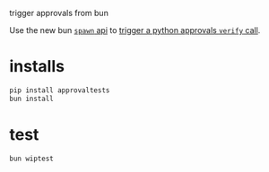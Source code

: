 trigger approvals from bun

Use the new bun [`spawn` api](https://github.com/oven-sh/bun#bunspawn--spawn-a-process) to [trigger a python approvals `verify` call](https://github.com/nitsanavni/katas/tree/main/approvals-cli).

# installs

```sh
pip install approvaltests
bun install
```

# test

```sh
bun wiptest
```
